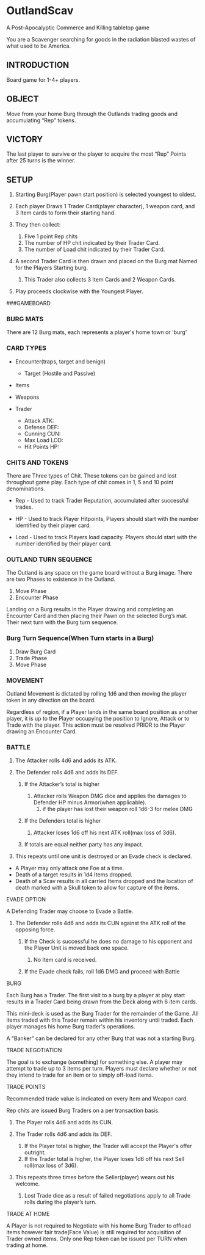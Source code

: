# OutlandScav
A Post-Apocalyptic Commerce and Killing tabletop game 


You are a Scavenger searching for goods in the radiation blasted wastes of what used to be America.

  

## INTRODUCTION

Board game for 1-4+ players. 

  

## OBJECT

Move from your home Burg through the Outlands trading goods and accumulating “Rep” tokens.

  

## VICTORY

The last player to survive or the player to acquire the most “Rep” Points after 25 turns is the winner.

  

## SETUP

1. Starting Burg(Player pawn start position) is selected youngest to oldest. 
2. Each player Draws 1 Trader Card(player character), 1 weapon card, and 3 Item cards to form their starting hand.  
3. They then collect: 
    1. Five 1 point Rep chits  
    2. The number of HP chit indicated by their Trader Card. 
    3. The number of Load chit indicated by their Trader Card. 

4. A second Trader Card is then drawn and placed on the Burg mat Named for the Players Starting burg. 
    1. This Trader also collects 3 Item Cards and 2 Weapon Cards. 

5. Play proceeds clockwise with the Youngest Player. 
  
  
###GAMEBOARD

  

### BURG MATS

There are 12 Burg mats, each represents a player's home town or 'burg'

  

### CARD TYPES

- Encounter(traps, target and benign) 
    - Target (Hostile and Passive) 

- Items 
- Weapons 
- Trader 
    - Attack ATK:  
    - Defense DEF: 
    - Cunning CUN: 
    - Max Load LOD: 
    - Hit Points HP: 

  

### CHITS AND TOKENS

There are Three types of Chit. These tokens can be gained and lost throughout game play. Each type of chit comes in 1, 5 and 10 point denominations.

- Rep - Used to track Trader Reputation, accumulated after successful trades.  

- HP - Used to track Player Hitpoints, Players should start with the number identified by their player card. 
- Load - Used to track Players load capacity. Players should start with the number identified by their player card.  
  

### OUTLAND TURN SEQUENCE

The Outland is any space on the game board without a Burg image. There are two Phases to existence in the Outland.

1. Move Phase 
2. Encounter Phase 

Landing on a Burg results in the Player drawing and completing an Encounter Card and then placing their Pawn on the selected Burg’s mat. Their next turn with the Burg turn sequence.

  

### Burg Turn Sequence(When Turn starts in a Burg)

1. Draw Burg Card 
2. Trade Phase 
3. Move Phase 
  

### MOVEMENT

Outland Movement is dictated by rolling 1d6 and then moving the player token in any direction on the board.

Regardless of region, if a Player lands in the same board position as another player, it is up to the Player occupying the position to Ignore, Attack or to Trade with the player. This action must be resolved PRIOR to the Player drawing an Encounter Card.

  

### BATTLE 

1. The Attacker rolls 4d6 and adds its ATK.  
2. The Defender rolls 4d6 and adds its DEF.  
    1. If the Attacker’s total is higher 
        1. Attacker rolls Weapon DMG dice and applies the damages to Defender HP minus Armor(when applicable).  
            1. if the player has lost their weapon roll 1d6-3 for melee DMG 

    2. If the Defenders total is higher 
        1. Attacker loses 1d6 off his next ATK roll(max loss of 3d6). 

    3. If totals are equal neither party has any impact. 

3. This repeats until one unit is destroyed or an Evade check is declared. 
  

- A Player may only attack one Foe at a time.  
- Death of a target results in 1d4 Items dropped. 
- Death of a Scav results in all carried Items dropped and the location of death marked with a Skull token to allow for capture of the items. 
  

EVADE OPTION

A Defending Trader may choose to Evade a Battle. 

1. The Defender rolls 4d6 and adds its CUN against the ATK roll of the opposing force. 
    1. If the Check is successful he does no damage to his opponent and the Player Unit is moved back one space.  
        1. No Item card is received. 

    2. If the Evade check fails, roll 1d6 DMG and proceed with Battle  

  

BURG

Each Burg has a Trader. The first visit to a burg by a player at play start results in a Trader Card being drawn from the Deck along with 6 item cards. 

This mini-deck is used as the Burg Trader for the remainder of the Game. All items traded with this Trader remain within his inventory until traded. Each player manages his home Burg trader's operations. 

  

A “Banker” can be declared for any other Burg that was not a starting Burg.

  

TRADE NEGOTIATION

The goal is to exchange (something) for something else. A player may attempt to trade up to 3 items per turn. Players must declare whether or not they intend to trade for an item or to simply off-load items.

  

TRADE POINTS

Recommended trade value is indicated on every Item and Weapon card. 

Rep chits are issued Burg Traders on a per transaction basis.

  

1. The Player rolls 4d6 and adds its CUN.  
2. The Trader rolls 4d6 and adds its DEF. 
    1. If the Player total is higher, the Trader will accept the Player's offer outright. 
    2. If the Trader total is higher, the Player loses 1d6 off his next Sell roll(max loss of 3d6). 

3. This repeats three times before the Seller(player) wears out his welcome. 
    1. Lost Trade dice as a result of failed negotiations apply to all Trade rolls during the player’s turn. 

  

TRADE AT HOME

A Player is not required to Negotiate with his home Burg Trader to offload items however fair trade(Face Value) is still required for acquisition of Trader owned items. Only one Rep token can be issued per TURN when trading at home.
